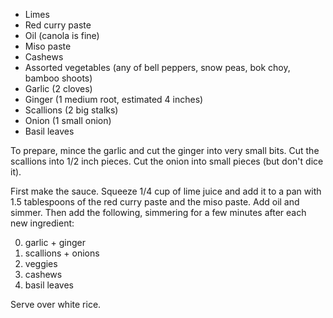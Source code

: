 * Limes
* Red curry paste
* Oil (canola is fine)
* Miso paste
* Cashews
* Assorted vegetables (any of bell peppers, snow peas, bok choy, bamboo shoots)
* Garlic (2 cloves)
* Ginger (1 medium root, estimated 4 inches)
* Scallions (2 big stalks)
* Onion (1 small onion)
* Basil leaves

To prepare, mince the garlic and cut the ginger into very small bits. Cut the scallions into 1/2 inch pieces. Cut the onion into small pieces (but don't dice it).

First make the sauce. Squeeze 1/4 cup of lime juice and add it to a pan with 1.5 tablespoons of the red curry paste and the miso paste. Add oil and simmer. Then add the following, simmering for a few minutes after each new ingredient:

0. garlic + ginger
0. scallions + onions
0. veggies
0. cashews
0. basil leaves

Serve over white rice.
